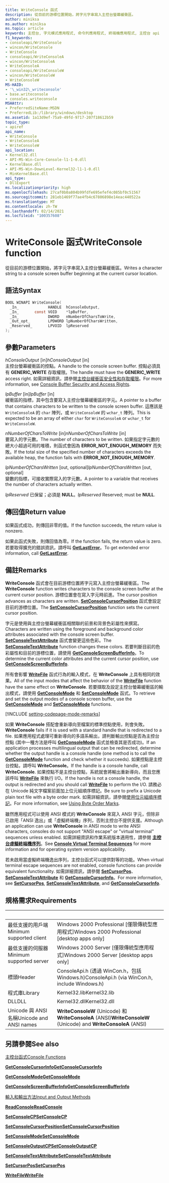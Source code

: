 ```yaml
---
title: WriteConsole 函式
description: 從目前的游標位置開始，將字元字串寫入主控台螢幕緩衝區。
author: miniksa
ms.author: miniksa
ms.topic: article
keywords: 主控台, 字元模式應用程式, 命令列應用程式, 終端機應用程式, 主控台 api
f1_keywords:
- consoleapi/WriteConsole
- wincon/WriteConsole
- WriteConsole
- consoleapi/WriteConsoleA
- wincon/WriteConsoleA
- WriteConsoleA
- consoleapi/WriteConsoleW
- wincon/WriteConsoleW
- WriteConsoleW
MS-HAID:
- '\_win32\_writeconsole'
- base.writeconsole
- consoles.writeconsole
MSHAttr:
- PreferredSiteName:MSDN
- PreferredLib:/library/windows/desktop
ms.assetid: 1a13d9ef-75a9-49fd-9717-207f18612b59
topic_type:
- apiref
api_name:
- WriteConsole
- WriteConsoleA
- WriteConsoleW
api_location:
- Kernel32.dll
- API-MS-Win-Core-Console-l1-1-0.dll
- KernelBase.dll
- API-MS-Win-DownLevel-Kernel32-l1-1-0.dll
- MinKernelBase.dll
api_type:
- DllExport
ms.localizationpriority: high
ms.openlocfilehash: 27caf0b0a804b99fdfe695efef4c085bf0c51567
ms.sourcegitcommit: 281eb1469f77ae4fb4c67806898e14eac440522a
ms.translationtype: MT
ms.contentlocale: zh-TW
ms.lasthandoff: 02/14/2021
ms.locfileid: "100357608"
---
```

# <a name="writeconsole-function"></a><span data-ttu-id="79ead-104">WriteConsole 函式</span><span class="sxs-lookup"><span data-stu-id="79ead-104">WriteConsole function</span></span>

<span data-ttu-id="79ead-105">從目前的游標位置開始，將字元字串寫入主控台螢幕緩衝區。</span><span class="sxs-lookup"><span data-stu-id="79ead-105">Writes a character string to a console screen buffer beginning at the current cursor location.</span></span>

## <a name="syntax"></a><span data-ttu-id="79ead-106">語法</span><span class="sxs-lookup"><span data-stu-id="79ead-106">Syntax</span></span>

```C
BOOL WINAPI WriteConsole(
  _In_             HANDLE  hConsoleOutput,
  _In_       const VOID    *lpBuffer,
  _In_             DWORD   nNumberOfCharsToWrite,
  _Out_opt_        LPDWORD lpNumberOfCharsWritten,
  _Reserved_       LPVOID  lpReserved
);
```

## <a name="parameters"></a><span data-ttu-id="79ead-107">參數</span><span class="sxs-lookup"><span data-stu-id="79ead-107">Parameters</span></span>

<span data-ttu-id="79ead-108">*hConsoleOutput* \[in\]</span><span class="sxs-lookup"><span data-stu-id="79ead-108">*hConsoleOutput* \[in\]</span></span>  
<span data-ttu-id="79ead-109">主控台螢幕緩衝區的控點。</span><span class="sxs-lookup"><span data-stu-id="79ead-109">A handle to the console screen buffer.</span></span> <span data-ttu-id="79ead-110">控點必須具有 **GENERIC\_WRITE** 存取權限。</span><span class="sxs-lookup"><span data-stu-id="79ead-110">The handle must have the **GENERIC\_WRITE** access right.</span></span> <span data-ttu-id="79ead-111">如需詳細資訊，請參閱[主控台緩衝區安全性和存取權限](console-buffer-security-and-access-rights.md)。</span><span class="sxs-lookup"><span data-stu-id="79ead-111">For more information, see [Console Buffer Security and Access Rights](console-buffer-security-and-access-rights.md).</span></span>

<span data-ttu-id="79ead-112">*lpBuffer* \[in\]</span><span class="sxs-lookup"><span data-stu-id="79ead-112">*lpBuffer* \[in\]</span></span>  
<span data-ttu-id="79ead-113">緩衝區的指標，其中包含要寫入主控台螢幕緩衝區的字元。</span><span class="sxs-lookup"><span data-stu-id="79ead-113">A pointer to a buffer that contains characters to be written to the console screen buffer.</span></span> <span data-ttu-id="79ead-114">這應該是 `WriteConsoleA` 的 `char` 陣列，或 `WriteConsoleW` 的 `wchar_t` 陣列。</span><span class="sxs-lookup"><span data-stu-id="79ead-114">This is expected to be an array of either `char` for `WriteConsoleA` or `wchar_t` for `WriteConsoleW`.</span></span>

<span data-ttu-id="79ead-115">*nNumberOfCharsToWrite* \[in\]</span><span class="sxs-lookup"><span data-stu-id="79ead-115">*nNumberOfCharsToWrite* \[in\]</span></span>  
<span data-ttu-id="79ead-116">要寫入的字元數。</span><span class="sxs-lookup"><span data-stu-id="79ead-116">The number of characters to be written.</span></span> <span data-ttu-id="79ead-117">如果指定字元數的總大小超過可用的堆積，則函式會因為 **ERROR\_NOT\_ENOUGH\_MEMORY** 而失敗。</span><span class="sxs-lookup"><span data-stu-id="79ead-117">If the total size of the specified number of characters exceeds the available heap, the function fails with **ERROR\_NOT\_ENOUGH\_MEMORY**.</span></span>

<span data-ttu-id="79ead-118">*lpNumberOfCharsWritten* \[out, optional\]</span><span class="sxs-lookup"><span data-stu-id="79ead-118">*lpNumberOfCharsWritten* \[out, optional\]</span></span>  
<span data-ttu-id="79ead-119">變數的指標，可接收實際寫入的字元數。</span><span class="sxs-lookup"><span data-stu-id="79ead-119">A pointer to a variable that receives the number of characters actually written.</span></span>

<span data-ttu-id="79ead-120">*lpReserved* 已保留；必須是 **NULL**。</span><span class="sxs-lookup"><span data-stu-id="79ead-120">*lpReserved* Reserved; must be **NULL**.</span></span>

## <a name="return-value"></a><span data-ttu-id="79ead-121">傳回值</span><span class="sxs-lookup"><span data-stu-id="79ead-121">Return value</span></span>

<span data-ttu-id="79ead-122">如果函式成功，則傳回非零的值。</span><span class="sxs-lookup"><span data-stu-id="79ead-122">If the function succeeds, the return value is nonzero.</span></span>

<span data-ttu-id="79ead-123">如果此函式失敗，則傳回值為零。</span><span class="sxs-lookup"><span data-stu-id="79ead-123">If the function fails, the return value is zero.</span></span> <span data-ttu-id="79ead-124">若要取得擴充的錯誤資訊，請呼叫 [**GetLastError**](/windows/win32/api/errhandlingapi/nf-errhandlingapi-getlasterror)。</span><span class="sxs-lookup"><span data-stu-id="79ead-124">To get extended error information, call [**GetLastError**](/windows/win32/api/errhandlingapi/nf-errhandlingapi-getlasterror).</span></span>

## <a name="remarks"></a><span data-ttu-id="79ead-125">備註</span><span class="sxs-lookup"><span data-stu-id="79ead-125">Remarks</span></span>

<span data-ttu-id="79ead-126">**WriteConsole** 函式會在目前游標位置將字元寫入主控台螢幕緩衝區。</span><span class="sxs-lookup"><span data-stu-id="79ead-126">The **WriteConsole** function writes characters to the console screen buffer at the current cursor position.</span></span> <span data-ttu-id="79ead-127">游標位置會在寫入字元時前進。</span><span class="sxs-lookup"><span data-stu-id="79ead-127">The cursor position advances as characters are written.</span></span> <span data-ttu-id="79ead-128">[**SetConsoleCursorPosition**](setconsolecursorposition.md) 函式會設定目前的游標位置。</span><span class="sxs-lookup"><span data-stu-id="79ead-128">The [**SetConsoleCursorPosition**](setconsolecursorposition.md) function sets the current cursor position.</span></span>

<span data-ttu-id="79ead-129">字元是使用與主控台螢幕緩衝區相關聯的前景和背景色彩屬性來撰寫。</span><span class="sxs-lookup"><span data-stu-id="79ead-129">Characters are written using the foreground and background color attributes associated with the console screen buffer.</span></span> <span data-ttu-id="79ead-130">[**SetConsoleTextAttribute**](setconsoletextattribute.md) 函式會變更這些色彩。</span><span class="sxs-lookup"><span data-stu-id="79ead-130">The [**SetConsoleTextAttribute**](setconsoletextattribute.md) function changes these colors.</span></span> <span data-ttu-id="79ead-131">若要判斷目前的色彩屬性和目前的游標位置，請使用 [**GetConsoleScreenBufferInfo**](getconsolescreenbufferinfo.md)。</span><span class="sxs-lookup"><span data-stu-id="79ead-131">To determine the current color attributes and the current cursor position, use [**GetConsoleScreenBufferInfo**](getconsolescreenbufferinfo.md).</span></span>

<span data-ttu-id="79ead-132">所有會影響 [**WriteFile**](/windows/win32/api/fileapi/nf-fileapi-writefile) 函式行為的輸入模式，在 **WriteConsole** 上具有相同的效果。</span><span class="sxs-lookup"><span data-stu-id="79ead-132">All of the input modes that affect the behavior of the [**WriteFile**](/windows/win32/api/fileapi/nf-fileapi-writefile) function have the same effect on **WriteConsole**.</span></span> <span data-ttu-id="79ead-133">若要擷取及設定主控台螢幕緩衝區的輸出模式，請使用 [**GetConsoleMode**](getconsolemode.md) 和 [**SetConsoleMode**](setconsolemode.md) 函式。</span><span class="sxs-lookup"><span data-stu-id="79ead-133">To retrieve and set the output modes of a console screen buffer, use the [**GetConsoleMode**](getconsolemode.md) and [**SetConsoleMode**](setconsolemode.md) functions.</span></span>

[!INCLUDE [setting-codepage-mode-remarks](./includes/setting-codepage-mode-remarks.md)]

<span data-ttu-id="79ead-134">如果 **WriteConsole** 搭配會重新導向至檔案的標準控點使用，則會失敗。</span><span class="sxs-lookup"><span data-stu-id="79ead-134">**WriteConsole** fails if it is used with a standard handle that is redirected to a file.</span></span> <span data-ttu-id="79ead-135">如果應用程式處理可重新導向的多語系輸出，請判斷輸出控點是否為主控台控點 (其中一種方法是呼叫 [**GetConsoleMode**](getconsolemode.md) 函式並檢查其是否成功)。</span><span class="sxs-lookup"><span data-stu-id="79ead-135">If an application processes multilingual output that can be redirected, determine whether the output handle is a console handle (one method is to call the [**GetConsoleMode**](getconsolemode.md) function and check whether it succeeds).</span></span> <span data-ttu-id="79ead-136">如果控點是主控台控點，請呼叫 **WriteConsole**。</span><span class="sxs-lookup"><span data-stu-id="79ead-136">If the handle is a console handle, call **WriteConsole**.</span></span> <span data-ttu-id="79ead-137">如果控點不是主控台控點，系統就會將輸出重新導向，而且您應該呼叫 [**WriteFile**](/windows/win32/api/fileapi/nf-fileapi-writefile) 來執行 I/O。</span><span class="sxs-lookup"><span data-stu-id="79ead-137">If the handle is not a console handle, the output is redirected and you should call [**WriteFile**](/windows/win32/api/fileapi/nf-fileapi-writefile) to perform the I/O.</span></span> <span data-ttu-id="79ead-138">請務必在 Unicode 純文字檔案前面加上位元組順序標記。</span><span class="sxs-lookup"><span data-stu-id="79ead-138">Be sure to prefix a Unicode plain text file with a byte order mark.</span></span> <span data-ttu-id="79ead-139">如需詳細資訊，請參閱[使用位元組順序標記](/windows/win32/intl/using-byte-order-marks)。</span><span class="sxs-lookup"><span data-stu-id="79ead-139">For more information, see [Using Byte Order Marks](/windows/win32/intl/using-byte-order-marks).</span></span>

<span data-ttu-id="79ead-140">雖然應用程式可以使用 ANSI 模式的 **WriteConsole** 來寫入 ANSI 字元，但除非已啟用「ANSI 逸出」或「虛擬終端機」序列，否則主控台不提供支援。</span><span class="sxs-lookup"><span data-stu-id="79ead-140">Although an application can use **WriteConsole** in ANSI mode to write ANSI characters, consoles do not support "ANSI escape" or "virtual terminal" sequences unless enabled.</span></span> <span data-ttu-id="79ead-141">如需詳細資訊和作業系統版本適用性，請參閱 [**主控台虛擬終端機序列**](console-virtual-terminal-sequences.md)。</span><span class="sxs-lookup"><span data-stu-id="79ead-141">See [**Console Virtual Terminal Sequences**](console-virtual-terminal-sequences.md) for more information and for operating system version applicability.</span></span>

<span data-ttu-id="79ead-142">若未啟用當虛擬終端機逸出序列，主控台函式可以提供對等的功能。</span><span class="sxs-lookup"><span data-stu-id="79ead-142">When virtual terminal escape sequences are not enabled, console functions can provide equivalent functionality.</span></span> <span data-ttu-id="79ead-143">如需詳細資訊，請參閱 [**SetCursorPos**](/windows/win32/api/winuser/nf-winuser-setcursorpos)、[**SetConsoleTextAttribute**](setconsoletextattribute.md) 和 [**GetConsoleCursorInfo**](getconsolecursorinfo.md)。</span><span class="sxs-lookup"><span data-stu-id="79ead-143">For more information, see [**SetCursorPos**](/windows/win32/api/winuser/nf-winuser-setcursorpos), [**SetConsoleTextAttribute**](setconsoletextattribute.md), and [**GetConsoleCursorInfo**](getconsolecursorinfo.md).</span></span>

## <a name="requirements"></a><span data-ttu-id="79ead-144">規格需求</span><span class="sxs-lookup"><span data-stu-id="79ead-144">Requirements</span></span>

| &nbsp; | &nbsp; |
|-|-|
| <span data-ttu-id="79ead-145">最低支援的用戶端</span><span class="sxs-lookup"><span data-stu-id="79ead-145">Minimum supported client</span></span> | <span data-ttu-id="79ead-146">Windows 2000 Professional \[僅限傳統型應用程式\]</span><span class="sxs-lookup"><span data-stu-id="79ead-146">Windows 2000 Professional \[desktop apps only\]</span></span> |
| <span data-ttu-id="79ead-147">最低支援的伺服器</span><span class="sxs-lookup"><span data-stu-id="79ead-147">Minimum supported server</span></span> | <span data-ttu-id="79ead-148">Windows 2000 Server \[僅限傳統型應用程式\]</span><span class="sxs-lookup"><span data-stu-id="79ead-148">Windows 2000 Server \[desktop apps only\]</span></span> |
| <span data-ttu-id="79ead-149">標頭</span><span class="sxs-lookup"><span data-stu-id="79ead-149">Header</span></span> | <span data-ttu-id="79ead-150">ConsoleApi.h (透過 WinCon.h，包括 Windows.h)</span><span class="sxs-lookup"><span data-stu-id="79ead-150">ConsoleApi.h (via WinCon.h, include Windows.h)</span></span> |
| <span data-ttu-id="79ead-151">程式庫</span><span class="sxs-lookup"><span data-stu-id="79ead-151">Library</span></span> | <span data-ttu-id="79ead-152">Kernel32.lib</span><span class="sxs-lookup"><span data-stu-id="79ead-152">Kernel32.lib</span></span> |
| <span data-ttu-id="79ead-153">DLL</span><span class="sxs-lookup"><span data-stu-id="79ead-153">DLL</span></span> | <span data-ttu-id="79ead-154">Kernel32.dll</span><span class="sxs-lookup"><span data-stu-id="79ead-154">Kernel32.dll</span></span> |
| <span data-ttu-id="79ead-155">Unicode 與 ANSI 名稱</span><span class="sxs-lookup"><span data-stu-id="79ead-155">Unicode and ANSI names</span></span> | <span data-ttu-id="79ead-156">**WriteConsoleW** (Unicode) 和 **WriteConsoleA** (ANSI)</span><span class="sxs-lookup"><span data-stu-id="79ead-156">**WriteConsoleW** (Unicode) and **WriteConsoleA** (ANSI)</span></span> |

## <a name="see-also"></a><span data-ttu-id="79ead-157">另請參閱</span><span class="sxs-lookup"><span data-stu-id="79ead-157">See also</span></span>

[<span data-ttu-id="79ead-158">主控台函式</span><span class="sxs-lookup"><span data-stu-id="79ead-158">Console Functions</span></span>](console-functions.md)

[<span data-ttu-id="79ead-159">**GetConsoleCursorInfo**</span><span class="sxs-lookup"><span data-stu-id="79ead-159">**GetConsoleCursorInfo**</span></span>](getconsolecursorinfo.md)

[<span data-ttu-id="79ead-160">**GetConsoleMode**</span><span class="sxs-lookup"><span data-stu-id="79ead-160">**GetConsoleMode**</span></span>](getconsolemode.md)

[<span data-ttu-id="79ead-161">**GetConsoleScreenBufferInfo**</span><span class="sxs-lookup"><span data-stu-id="79ead-161">**GetConsoleScreenBufferInfo**</span></span>](getconsolescreenbufferinfo.md)

[<span data-ttu-id="79ead-162">輸入和輸出方法</span><span class="sxs-lookup"><span data-stu-id="79ead-162">Input and Output Methods</span></span>](input-and-output-methods.md)

[<span data-ttu-id="79ead-163">**ReadConsole**</span><span class="sxs-lookup"><span data-stu-id="79ead-163">**ReadConsole**</span></span>](readconsole.md)

[<span data-ttu-id="79ead-164">**SetConsoleCP**</span><span class="sxs-lookup"><span data-stu-id="79ead-164">**SetConsoleCP**</span></span>](setconsolecp.md)

[<span data-ttu-id="79ead-165">**SetConsoleCursorPosition**</span><span class="sxs-lookup"><span data-stu-id="79ead-165">**SetConsoleCursorPosition**</span></span>](setconsolecursorposition.md)

[<span data-ttu-id="79ead-166">**SetConsoleMode**</span><span class="sxs-lookup"><span data-stu-id="79ead-166">**SetConsoleMode**</span></span>](setconsolemode.md)

[<span data-ttu-id="79ead-167">**SetConsoleOutputCP**</span><span class="sxs-lookup"><span data-stu-id="79ead-167">**SetConsoleOutputCP**</span></span>](setconsoleoutputcp.md)

[<span data-ttu-id="79ead-168">**SetConsoleTextAttribute**</span><span class="sxs-lookup"><span data-stu-id="79ead-168">**SetConsoleTextAttribute**</span></span>](setconsoletextattribute.md)

[<span data-ttu-id="79ead-169">**SetCursorPos**</span><span class="sxs-lookup"><span data-stu-id="79ead-169">**SetCursorPos**</span></span>](/windows/win32/api/winuser/nf-winuser-setcursorpos)

[<span data-ttu-id="79ead-170">**WriteFile**</span><span class="sxs-lookup"><span data-stu-id="79ead-170">**WriteFile**</span></span>](/windows/win32/api/fileapi/nf-fileapi-writefile)